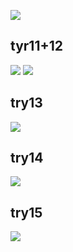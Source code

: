 
![](Ctrl+Alt+Vで画像貼り付け)

## tyr11+12

![](2021-12-23-13-45-42.png)
![](2021-12-23-13-45-54.png)

## try13

![](2021-12-23-13-47-52.png)

## try14

![](2021-12-23-13-48-12.png)

## try15

![](2021-12-23-13-48-43.png)
